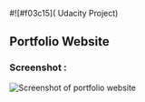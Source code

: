 #![#f03c15]( Udacity Project)
## Portfolio Website

### Screenshot : 

![ Screenshot of portfolio website](http://i.prntscr.com/SRKmDP05Rwy8YtNLei3A_w.png)
